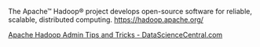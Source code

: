 The Apache™ Hadoop® project develops open-source software for reliable, scalable, distributed computing.
https://hadoop.apache.org/

[Apache Hadoop Admin Tips and Tricks - DataScienceCentral.com](https://www.datasciencecentral.com/apache-hadoop-admin-tips-and-tricks/)

